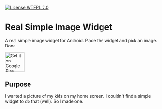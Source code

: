 [![License WTFPL 2.0](https://img.shields.io/badge/License-WTFPL%202.0-blue.svg?style=true)](https://raw.githubusercontent.com/rabross/Real-Simple-Image-Widget/master/LICENSE)

# Real Simple Image Widget
A real simple image widget for Android. Place the widget and pick an image. Done.

<a href='https://play.google.com/store/apps/details?id=com.rabross.android.realsimpleimagewidget&utm_source=global_co&utm_medium=prtnr&utm_content=Mar2515&utm_campaign=PartBadge&pcampaignid=MKT-Other-global-all-co-prtnr-py-PartBadge-Mar2515-1'><img alt='Get it on Google Play' src='https://play.google.com/intl/en_us/badges/images/generic/en_badge_web_generic.png' height='64'/></a>

## Purpose
I wanted a picture of my kids on my home screen. I couldn't find a simple widget to do that (well). So I made one.
